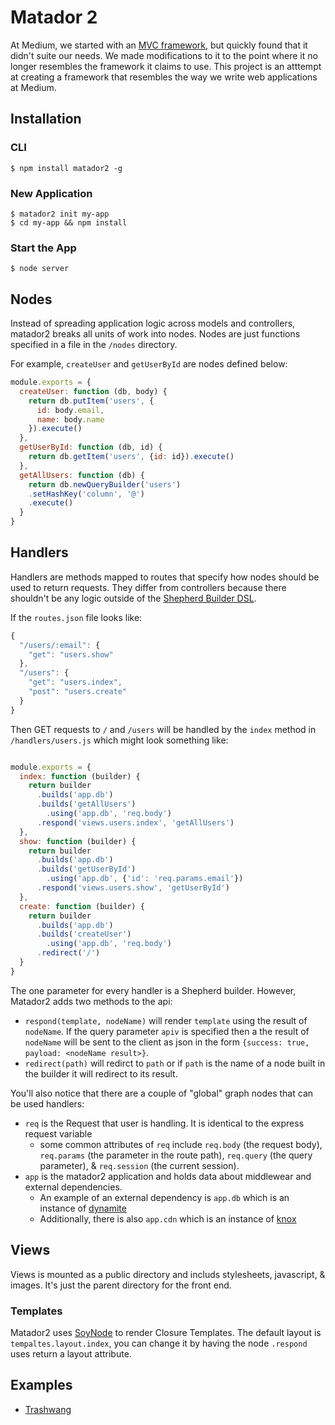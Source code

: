 # Matador 2
At Medium, we started with an [MVC framework](https://github.com/Obvious/matador), but quickly found that it didn't suite our needs. We made modifications to it to the point where it no longer resembles the framework it claims to use. This project is an atttempt at creating a framework that resembles the way we write web applications at Medium.

## Installation

### CLI
```
$ npm install matador2 -g
```

### New Application
```
$ matador2 init my-app
$ cd my-app && npm install
```

### Start the App
```
$ node server
```

## Nodes
Instead of spreading application logic across models and controllers, matador2 breaks all units of work into nodes. Nodes are just functions specified in a file in the `/nodes` directory.

For example, `createUser` and `getUserById` are nodes defined below:
```javascript
module.exports = {
  createUser: function (db, body) {
    return db.putItem('users', {
      id: body.email,
      name: body.name
    }).execute()
  },
  getUserById: function (db, id) {
    return db.getItem('users', {id: id}).execute()
  },
  getAllUsers: function (db) {
    return db.newQueryBuilder('users')
    .setHashKey('column', '@')
    .execute()
  }
}

```

## Handlers
Handlers are methods mapped to routes that specify how nodes should be used to return requests. They differ from controllers because there shouldn't be any logic outside of the [Shepherd Builder DSL](https://github.com/Obvious/shepherd#building-nodes).

If the `routes.json` file looks like:

```javascript
{
  "/users/:email": {
    "get": "users.show"
  },
  "/users": {
    "get": "users.index",
    "post": "users.create"
  }
}

```

Then GET requests to `/` and `/users` will be handled by the `index` method in `/handlers/users.js` which might look something like:

```javascript

module.exports = {
  index: function (builder) {
    return builder
      .builds('app.db')
      .builds('getAllUsers')
        .using('app.db', 'req.body')
      .respond('views.users.index', 'getAllUsers')
  },
  show: function (builder) {
    return builder
      .builds('app.db')
      .builds('getUserById')
        .using('app.db', {'id': 'req.params.email'})
      .respond('views.users.show', 'getUserById')
  },
  create: function (builder) {
    return builder
      .builds('app.db')
      .builds('createUser')
        .using('app.db', 'req.body')
      .redirect('/')
  }
}

```

The one parameter for every handler is a Shepherd builder. However, Matador2 adds two methods to the api:
* `respond(template, nodeName)` will render `template` using the result of `nodeName`. If the query parameter `apiv` is specified then a the result of `nodeName` will be sent to the client as json in the form `{success: true, payload: <nodeName result>}`.
* `redirect(path)` will redirct to `path` or if `path` is the name of a node built in the builder it will redirect to its result.

You'll also notice that there are a couple of "global" graph nodes that can be used handlers:
* `req` is the Request that user is handling. It is identical to the express request variable
  - some common attributes of `req` include `req.body` (the request body), `req.params` (the parameter in the route path), `req.query` (the query parameter), & `req.session` (the current session).
* `app` is the matador2 application and holds data about middlewear and external dependencies.
  - An example of an external dependency is `app.db` which is an instance of [dynamite](https://github.com/Obvious/dynamite)
  - Additionally, there is also `app.cdn` which is an instance of [knox](https://github.com/learnboost/knox)

## Views
Views is mounted as a public directory and includs stylesheets, javascript, & images. It's just the parent directory for the front end.

### Templates
Matador2 uses [SoyNode](https://github.com/Obvious/soynode) to render Closure Templates. The default layout is `tempaltes.layout.index`, you can change it by having the node `.respond` uses return a layout attribute.

## Examples
- [Trashwang](github.com/davidbyrd11/trashwang)

